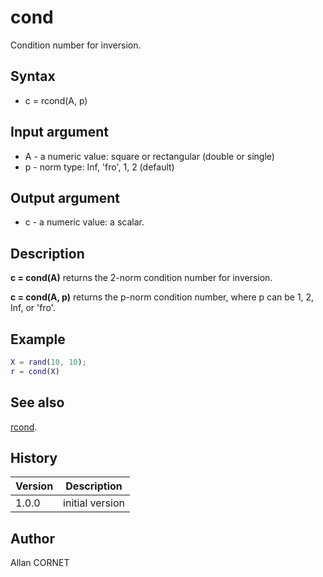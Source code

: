 

# cond

Condition number for inversion.

## Syntax

- c = rcond(A, p)

## Input argument

 - A - a numeric value: square or rectangular (double or single)
 - p - norm type: Inf, 'fro', 1, 2 (default)

## Output argument

 - c - a numeric value: a scalar.

## Description


  <p><b>c = cond(A)</b> returns the 2-norm condition number for inversion.</p>
  <p><b>c = cond(A, p)</b> returns the p-norm condition number, where p can be 1, 2, Inf, or 'fro'.</p>


## Example

```matlab
X = rand(10, 10);
r = cond(X)
```

## See also

[rcond](rcond.md).
## History

|Version|Description|
|------|------|
|1.0.0|initial version|


## Author

Allan CORNET



